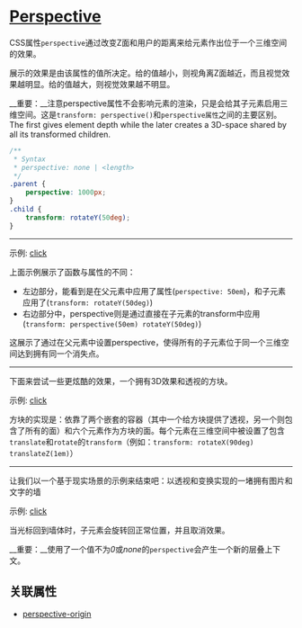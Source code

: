 <!-- 
source: https://css-tricks.com/almanac/properties/p/perspective/
-->

# [Perspective](https://css-tricks.com/almanac/properties/p/perspective/)

CSS属性`perspective`通过改变Z面和用户的距离来给元素作出位于一个三维空间的效果。

展示的效果是由该属性的值所决定。给的值越小，则视角离Z面越近，而且视觉效果越明显。给的值越大，则视觉效果越不明显。

__重要：__注意perspective属性不会影响元素的渲染，只是会给其子元素启用三维空间。这是`transform: perspective()`和`perspective属性`之间的主要区别。The first gives element depth while the later creates a 3D-space shared by all its transformed children.

```css
/**
 * Syntax
 * perspective: none | <length>
 */
.parent {
    perspective: 1000px;
}
.child {
    transform: rotateY(50deg);
}
```

<hr/>

示例: [click](https://codepen.io/HugoGiraudel/pen/JImvb)

上面示例展示了函数与属性的不同：
- 左边部分，能看到是在父元素中应用了属性(`perspective: 50em`)，和子元素应用了(`transform: rotateY(50deg)`)
- 右边部分中，perspective则是通过直接在子元素的transform中应用(`transform: perspective(50em) rotateY(50deg)`)

这展示了通过在父元素中设置perspective，使得所有的子元素位于同一个三维空间达到拥有同一个消失点。

<hr/>

下面来尝试一些更炫酷的效果，一个拥有3D效果和透视的方块。

示例: [click](https://codepen.io/HugoGiraudel/pen/GLbca)

方块的实现是：依靠了两个嵌套的容器（其中一个给方块提供了透视，另一个则包含了所有的面）和六个元素作为方块的面。每个元素在三维空间中被设置了包含`translate`和`rotate`的`transform`（例如：`transform: rotateX(90deg) translateZ(1em)`）

<hr/>

让我们以一个基于现实场景的示例来结束吧：以透视和变换实现的一堵拥有图片和文字的墙

示例: [click](https://codepen.io/HugoGiraudel/pen/fvopl)

当光标回到墙体时，子元素会旋转回正常位置，并且取消效果。

__重要：__使用了一个值不为*0*或*none*的`perspective`会产生一个新的层叠上下文。

## 关联属性

- [perspective-origin](http://css-tricks.com/almanac/properties/p/perspective-origin/)
